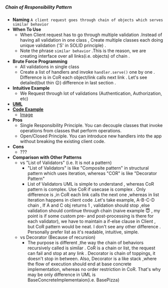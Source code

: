 ##### Chain of Responsibility Pattern
- **Naming** `A client request goes through chain of objects which serves similar behavior`
- **When To Use**
    - When Client request has to go through multiple validation .Instead of having all validation in one class , Create multiple classes each doing unique validation ('S' in SOLID principle) .
    - Note the phrase `similar behavior` .This is the reason, we are creating interface over all links(i.e. objects) of chain .  
- **Brute Force Programming**
    - All validations in single class
    - Create a list of handlers and invoke `handler.serve()` one by one . Difference is in CoR each object/link calls next link . Let's see detailed(but thin :wink:) difference in last section .
- **Intuitive Example**
    - We Request through lot of validations (Authentication, Authorization, etc)
- [**UML**](UML.puml)
- [**Code Example**](https://refactoring.guru/design-patterns/chain-of-responsibility/java/example)
    - [Image](https://refactoring.guru/design-patterns/chain-of-responsibility)
- **Pros** 
    - Single Responsibility Principle. You can decouple classes that invoke operations from classes that perform operations.
    - Open/Closed Principle. You can introduce new handlers into the app without breaking the existing client code.
- **Cons**
    - ???
- **Comparison with Other Patterns**
    - vs "List of Validators" (i.e. It is not a pattern)
        - "List of Validators" is like "Composite pattern" in structural pattern which uses iteration, whereas "COR" is like "Decorator Pattern"
        - List of Validators UML is simple to understand , whereas CoR pattern is complex. Use CoR if usecase is complex . Only difference is ,in CoR each link calls the next one ,whereas in list iteration happens in client code .Let's take example, A-B-C-D chain , If A and C obj returns 1 , validation should stop ,else validation should continue through chain (naive example :innocent: , my point is if some custom pre- and post-processing is there for each validator), we have to maintain a if-else clause in Client , but CoR pattern would be neat. I don't see any other difference . Personally prefer list as it's readable, intuitive, simple.       
    - vs Decorator (Because of recursion)
        - The purpose is different ,the way the chain of behaviors recursively called is similar . CoR is a chain or list, the request can fail and stop at any link . Decorator is chain of toppings, it doesn't stop in between. Also, Decorator is a like stack ,where the flow of execution should end at base concrete implementation, whereas no order restriction in CoR. That's why may be only difference in UML is BaseConcreteImplementaion(i.e. BasePizza)
